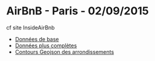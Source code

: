 # AirBnB - Paris - 02/09/2015

cf site InsideAirBnb

- [Données de base](airbnb-paris-2015-09-02-summary.csv)
- [Données plus complètes](airbnb-paris-2015-09-02.csv)
- [Contours Geojson des arrondissements](airbnb-paris-2015-09-02-neighbourhoods.geojson)
